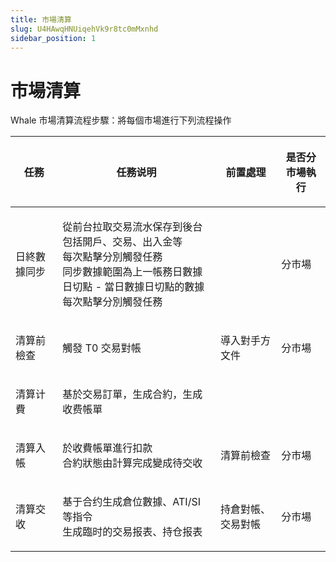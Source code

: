 ```yaml
---
title: 市場清算
slug: U4HAwqHNUiqehVk9r8tc0mMxnhd
sidebar_position: 1
---
```



# 市場清算

Whale 市場清算流程步驟：將每個市場進行下列流程操作

<table header_row="1">
<colgroup>
<col width="124"/>
<col width="468"/>
<col width="153"/>
<col width="131"/>
</colgroup>
<thead>
<tr>
<th><p>任務</p></th><th><p>任務说明</p></th><th><p>前置處理</p></th><th><p>是否分市場執行</p></th></tr>
</thead>
<tbody>
<tr>
<td><p>日終數據同步</p></td><td><p>從前台拉取交易流水保存到後台<br/>包括開戶、交易、出入金等<br/>每次點擊分別觸發任務<br/>同步數據範圍為上一帳務日數據日切點 - 當日數據日切點的數據<br/>每次點擊分別觸發任務</p></td><td></td><td><p>分市場</p></td></tr>
<tr>
<td><p>清算前檢查</p></td><td><p>觸發 T0 交易對帳</p></td><td><p>導入對手方文件</p></td><td><p>分市場</p></td></tr>
<tr>
<td><p>清算计費</p></td><td><p>基於交易訂單，生成合約，生成收费帳單</p></td><td></td><td></td></tr>
<tr>
<td><p>清算入帳</p></td><td><p>於收費帳單進行扣款<br/>合約狀態由計算完成變成待交收</p></td><td><p>清算前檢查</p></td><td><p>分市場</p></td></tr>
<tr>
<td><p>清算交收</p></td><td><p>基于合约生成倉位數據、ATI/SI 等指令<br/>生成臨时的交易报表、持仓报表</p></td><td><p>持倉對帳、交易對帳</p></td><td><p>分市場</p></td></tr>
</tbody>
</table>

